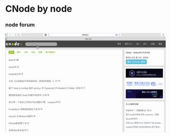 # CNode by node

### node forum

![forum](https://github.com/Jasonchang6435/CNodeByNode/blob/master/screenshot.gif)
